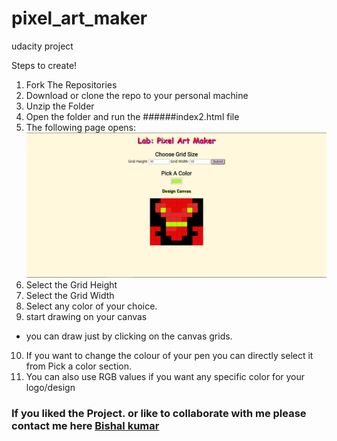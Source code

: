# pixel_art_maker
udacity project

Steps to create!
1. Fork The Repositories
2. Download or clone the repo to your personal machine
3. Unzip the Folder
4. Open the folder and run the ######index2.html file
5. The following page opens:
![Picture not found ](https://github.com/Bishal976/pixel_art_maker/blob/master/demopic.jpg)
6. Select the Grid Height 
7. Select the Grid Width
8. Select any color of your choice. 
9. start drawing on your canvas
  * you can draw just by clicking on the canvas grids.
10. If you want to change the colour of your pen you can directly select it from Pick a color section.
11. You can also use RGB values if you want any specific color for your logo/design

### If you liked the Project. or like to collaborate with me please contact me here [Bishal kumar](mailto:singhbishalkumarsingh@gmail.com)
